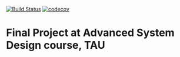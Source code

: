 [![Build Status](https://travis-ci.org/github/YarivLevy81/Anthon.svg?branch=master)](https://travis-ci.org/github/YarivLevy81/Anthon)
[![codecov](https://travis-ci.org/github/YarivLevy81/Anthon/branch/master/graph/badge.svg)](https://travis-ci.org/github/YarivLevy81/Anthon)
# Final Project at Advanced System Design course, TAU
